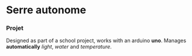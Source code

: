 # Serre autonome

### Projet
Designed as part of a school project, works with an arduino **uno**. Manages **automatically** *light*, *water* and *temperature*.